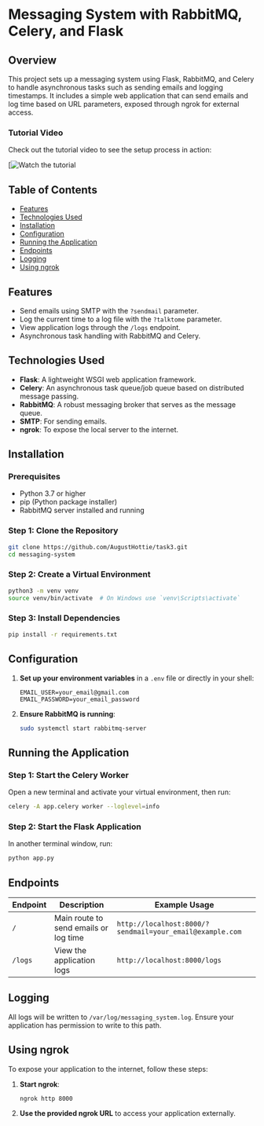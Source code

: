 # Messaging System with RabbitMQ, Celery, and Flask

## Overview

This project sets up a messaging system using Flask, RabbitMQ, and Celery to handle asynchronous tasks such as sending emails and logging timestamps. It includes a simple web application that can send emails and log time based on URL parameters, exposed through ngrok for external access.

### Tutorial Video

Check out the tutorial video to see the setup process in action:

[![Watch the tutorial](https://youtu.be/TVK24gbf0q4)

## Table of Contents

- [Features](#features)
- [Technologies Used](#technologies-used)
- [Installation](#installation)
- [Configuration](#configuration)
- [Running the Application](#running-the-application)
- [Endpoints](#endpoints)
- [Logging](#logging)
- [Using ngrok](#using-ngrok)

## Features

- Send emails using SMTP with the `?sendmail` parameter.
- Log the current time to a log file with the `?talktome` parameter.
- View application logs through the `/logs` endpoint.
- Asynchronous task handling with RabbitMQ and Celery.

## Technologies Used

- **Flask**: A lightweight WSGI web application framework.
- **Celery**: An asynchronous task queue/job queue based on distributed message passing.
- **RabbitMQ**: A robust messaging broker that serves as the message queue.
- **SMTP**: For sending emails.
- **ngrok**: To expose the local server to the internet.

## Installation

### Prerequisites

- Python 3.7 or higher
- pip (Python package installer)
- RabbitMQ server installed and running

### Step 1: Clone the Repository

```bash
git clone https://github.com/AugustHottie/task3.git
cd messaging-system
```

### Step 2: Create a Virtual Environment

```bash
python3 -m venv venv
source venv/bin/activate  # On Windows use `venv\Scripts\activate`
```

### Step 3: Install Dependencies

```bash
pip install -r requirements.txt
```

## Configuration

1. **Set up your environment variables** in a `.env` file or directly in your shell:

   ```plaintext
   EMAIL_USER=your_email@gmail.com
   EMAIL_PASSWORD=your_email_password
   ```

2. **Ensure RabbitMQ is running**:
   ```bash
   sudo systemctl start rabbitmq-server
   ```

## Running the Application

### Step 1: Start the Celery Worker

Open a new terminal and activate your virtual environment, then run:

```bash
celery -A app.celery worker --loglevel=info
```

### Step 2: Start the Flask Application

In another terminal window, run:

```bash
python app.py
```

## Endpoints

| Endpoint            | Description                                 | Example Usage                     |
|---------------------|---------------------------------------------|------------------------------------|
| `/`                 | Main route to send emails or log time       | `http://localhost:8000/?sendmail=your_email@example.com` |
| `/logs`             | View the application logs                    | `http://localhost:8000/logs`     |

## Logging

All logs will be written to `/var/log/messaging_system.log`. Ensure your application has permission to write to this path.

## Using ngrok

To expose your application to the internet, follow these steps:

1. **Start ngrok**:
   ```bash
   ngrok http 8000
   ```

2. **Use the provided ngrok URL** to access your application externally.
